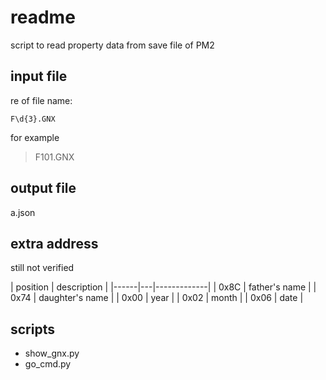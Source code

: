 # readme

script to read property data from save file of PM2

## input file

re of file name:
```
F\d{3}.GNX
```

for example
> F101.GNX

## output file

a.json


## extra address

still not verified

| position | description |
|------|---|-------------|
| 0x8C | father's name   |
| 0x74 | daughter's name |
| 0x00 | year |
| 0x02 | month |
| 0x06 | date |

## scripts

- show_gnx.py
- go_cmd.py
